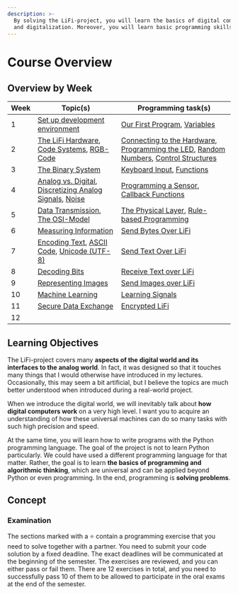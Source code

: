 ```yaml
---
description: >-
  By solving the LiFi-project, you will learn the basics of digital computers
  and digitalization. Moreover, you will learn basic programming skills.
---
```


# Course Overview

## Overview by Week

| Week | Topic(s)                                                                                                                                                                                                         | Programming task(s)                                                                                                                                                                                                                                                                                            |
| ---- | ---------------------------------------------------------------------------------------------------------------------------------------------------------------------------------------------------------------- | -------------------------------------------------------------------------------------------------------------------------------------------------------------------------------------------------------------------------------------------------------------------------------------------------------------- |
| 1    | [Set up development environment](the-project/1-development-environment.md)                                                                                                                                       | [Our First Program](broken-reference), [Variables](the-project/2-our-first-program.md#variables)                                                                                                                                                                                                               |
| 2    | [The LiFi Hardware](the-project/3-the-lifi-hardware.md), [Code Systems](the-project/code-systems.md), [RGB-Code](the-project/code-systems.md#the-rgb-code)                                                       | [Connecting to the Hardware](the-project/3-the-lifi-hardware.md#connecting-to-the-hardware), [Programming the LED](the-project/4-programming-the-led.md), [Random Numbers](the-project/4-programming-the-led.md#random-numbers), [Control Structures](the-project/4-programming-the-led.md#control-structures) |
| 3    | [The Binary System](the-project/the-binary-system.md)                                                                                                                                                            | [Keyboard Input](the-project/8-keyboard-input.md), [Functions](the-project/8-keyboard-input.md#functions)                                                                                                                                                                                                      |
| 4    | [Analog vs. Digital](the-project/10-analog-vs.-digital.md), [Discretizing Analog Signals](the-project/10-analog-vs.-digital.md#discretizing-analog-signals), [Noise](the-project/10-analog-vs.-digital.md#noise) | [Programming a Sensor](the-project/9-programming-a-sensor.md), [Callback Functions](the-project/9-programming-a-sensor.md#callback-functions)                                                                                                                                                                  |
| 5    | [Data Transmission](the-project/11-data-transmission.md), [The OSI-Model](the-project/11-data-transmission.md#the-osi-model)                                                                                     | [The Physical Layer](the-project/12-the-physical-layer.md), [Rule-based Programming](the-project/12-the-physical-layer.md#rule-base-programming)                                                                                                                                                               |
| 6    | [Measuring Information](the-project/13-measuring-information.md)                                                                                                                                                 | [Send Bytes Over LiFi](the-project/14-send-bytes-over-lifi.md)                                                                                                                                                                                                                                                 |
| 7    | [Encoding Text](the-project/15-encoding-text.md), [ASCII Code](the-project/15-encoding-text.md#ascii-code), [Unicode (UTF-8)](the-project/15-encoding-text.md#unicode-utf-8)                                     | [Send Text Over LiFi](the-project/16-send-text-over-lifi.md)                                                                                                                                                                                                                                                   |
| 8    | [Decoding Bits](the-project/17-decoding-bits.md)                                                                                                                                                                 | [Receive Text over LiFi](the-project/18-receive-text-over-lifi.md)                                                                                                                                                                                                                                             |
| 9    | [Representing Images](the-project/19-representing-images.md)                                                                                                                                                     | [Send Images over LiFi](the-project/20-send-images-over-lifi.md)                                                                                                                                                                                                                                               |
| 10   | [Machine Learning](the-project/21-machine-learning.md)                                                                                                                                                           | [Learning Signals](the-project/22-learning-signals.md)                                                                                                                                                                                                                                                         |
| 11   | [Secure Data Exchange](the-project/23-secure-data-exchange.md)                                                                                                                                                   | [Encrypted LiFi](the-project/24-encrypted-lifi.md)                                                                                                                                                                                                                                                             |
| 12   |                                                                                                                                                                                                                  |                                                                                                                                                                                                                                                                                                                |

## Learning Objectives

The LiFi-project covers many **aspects of the digital world and its interfaces to the analog world**. In fact, it was designed so that it touches many things that I would otherwise have introduced in my lectures. Occasionally, this may seem a bit artificial, but I believe the topics are much better understood when introduced during a real-world project.

When we introduce the digital world, we will inevitably talk about **how digital computers work** on a very high level. I want you to acquire an understanding of how these universal machines can do so many tasks with such high precision and speed.

At the same time, you will learn how to write programs with the Python programming language. The goal of the project is not to learn Python particularly. We could have used a different programming language for that matter. Rather, the goal is to learn **the basics of programming and algorithmic thinking**, which are universal and can be applied beyond Python or even programming.  In the end, programming is **solving problems**.

## Concept

### Examination

The sections marked with a ⭐ contain a programming exercise that you need to solve together with a partner. You need to submit your code solution by a fixed deadline. The exact deadlines will be communicated at the beginning of the semester. The exercises are reviewed, and you can either pass or fail them. There are 12 exercises in total, and you need to successfully pass 10 of them to be allowed to participate in the oral exams at the end of the semester.
